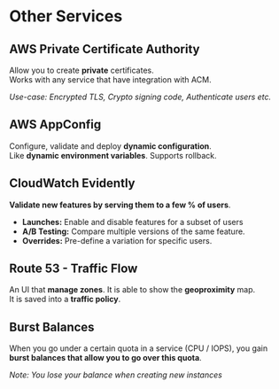 # Other Services

## AWS Private Certificate Authority

Allow you to create **private** certificates.  
Works with any service that have integration with ACM.

*Use-case: Encrypted TLS, Crypto signing code, Authenticate users etc.*

## AWS AppConfig

Configure, validate and deploy **dynamic configuration**.  
Like **dynamic environment variables**.
Supports rollback.

## CloudWatch Evidently

**Validate new features by serving them to a few % of users**.  
- **Launches:** Enable and disable features for a subset of users
- **A/B Testing:** Compare multiple versions of the same feature.
- **Overrides:** Pre-define a variation for specific users.

## Route 53 - Traffic Flow

An UI that **manage zones**. It is able to show the **geoproximity** map.  
It is saved into a **traffic policy**.

## Burst Balances

When you go under a certain quota in a service (CPU / IOPS), you gain **burst balances that allow you to go over this quota**.  

*Note: You lose your balance when creating new instances*
